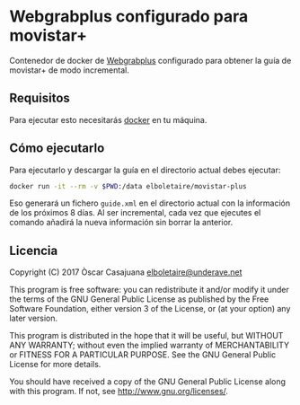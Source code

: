 Webgrabplus configurado para movistar+
======================================

Contenedor de docker de [Webgrabplus][webgrabplus] configurado para obtener la guía de
movistar+ de modo incremental.

Requisitos
----------

Para ejecutar esto necesitarás [docker][docker] en tu máquina.

Cómo ejecutarlo
---------------

Para ejecutarlo y descargar la guía en el directorio actual debes ejecutar:

~~~bash
docker run -it --rm -v $PWD:/data elboletaire/movistar-plus
~~~

Eso generará un fichero `guide.xml` en el directorio actual con la información
de los próximos 8 días. Al ser incremental, cada vez que ejecutes el comando
añadirá la nueva información sin borrar la anterior.

Licencia
--------

Copyright (C) 2017 Òscar Casajuana <elboletaire@underave.net>

This program is free software: you can redistribute it and/or modify
it under the terms of the GNU General Public License as published by
the Free Software Foundation, either version 3 of the License, or
(at your option) any later version.

This program is distributed in the hope that it will be useful,
but WITHOUT ANY WARRANTY; without even the implied warranty of
MERCHANTABILITY or FITNESS FOR A PARTICULAR PURPOSE.  See the
GNU General Public License for more details.

You should have received a copy of the GNU General Public License
along with this program.  If not, see <http://www.gnu.org/licenses/>.

[webgrabplus]: http://webgrabplus.com/
[docker]: https://docker.com
